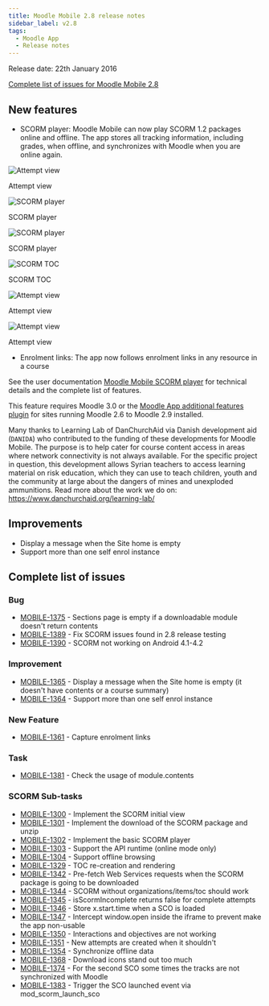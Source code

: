 ```yaml
---
title: Moodle Mobile 2.8 release notes
sidebar_label: v2.8
tags:
  - Moodle App
  - Release notes
---
```


Release date: 22th January 2016

[Complete list of issues for Moodle Mobile 2.8](https://tracker.moodle.org/jira/secure/ReleaseNote.jspa?projectId=10070&version=15163)

## New features

- SCORM player: Moodle Mobile can now play SCORM 1.2 packages online and offline. The app stores all tracking information, including grades, when offline, and synchronizes with Moodle when you are online again.

<div class="row">
<div class="col" style={{maxWidth: 400}}>

![Attempt view](./_files/mm2801.jpg)
<figcaption>Attempt view</figcaption>
</div>
<div class="col" style={{maxWidth: 400}}>

![SCORM player](./_files/mm2802.jpg)
<figcaption>SCORM player</figcaption>
</div>
</div><div class="row">
<div class="col" style={{maxWidth: 400}}>

![SCORM player](./_files/mm2803.jpg)
<figcaption>SCORM player</figcaption>
</div>
<div class="col" style={{maxWidth: 400}}>

![SCORM TOC](./_files/mm2804.jpg)
<figcaption>SCORM TOC</figcaption>
</div>
</div><div class="row">
<div class="col" style={{maxWidth: 400}}>

![Attempt view](./_files/mm2805.jpg)
<figcaption>Attempt view</figcaption>
</div>
<div class="col" style={{maxWidth: 400}}>

![Attempt view](./_files/mm2806.jpg)
<figcaption>Attempt view</figcaption>
</div>
</div>

- Enrolment links: The app now follows enrolment links in any resource in a course

See the user documentation [Moodle Mobile SCORM player](https://docs.moodle.org/en/Moodle_Mobile_SCORM_player) for technical details and the complete list of features.

This feature requires Moodle 3.0 or the [Moodle App additional features plugin](https://docs.moodle.org/en/Moodle_Mobile_additional_features) for sites running Moodle 2.6 to Moodle 2.9 installed.

Many thanks to Learning Lab of DanChurchAid via Danish development aid (`DANIDA`) who contributed to the funding of these developments for Moodle Mobile. The purpose is to help cater for course content access in areas where network connectivity is not always available. For the specific project in question, this development allows Syrian teachers to access learning material on risk education, which they can use to teach children, youth and the community at large about the dangers of mines and unexploded ammunitions. Read more about the work we do on: <https://www.danchurchaid.org/learning-lab/>

## Improvements

- Display a message when the Site home is empty
- Support more than one self enrol instance

## Complete list of issues

### Bug

- [MOBILE-1375](https://tracker.moodle.org/browse/MOBILE-1375) - Sections page is empty if a downloadable module doesn't return contents
- [MOBILE-1389](https://tracker.moodle.org/browse/MOBILE-1389) - Fix SCORM issues found in 2.8 release testing
- [MOBILE-1390](https://tracker.moodle.org/browse/MOBILE-1390) - SCORM not working on Android 4.1-4.2

### Improvement

- [MOBILE-1365](https://tracker.moodle.org/browse/MOBILE-1365) - Display a message when the Site home is empty (it doesn't have contents or a course summary)
- [MOBILE-1364](https://tracker.moodle.org/browse/MOBILE-1364) - Support more than one self enrol instance

### New Feature

- [MOBILE-1361](https://tracker.moodle.org/browse/MOBILE-1361) - Capture enrolment links

### Task

- [MOBILE-1381](https://tracker.moodle.org/browse/MOBILE-1381) - Check the usage of module.contents

### SCORM Sub-tasks

- [MOBILE-1300](https://tracker.moodle.org/browse/MOBILE-1300) - Implement the SCORM initial view
- [MOBILE-1301](https://tracker.moodle.org/browse/MOBILE-1301) - Implement the download of the SCORM package and unzip
- [MOBILE-1302](https://tracker.moodle.org/browse/MOBILE-1302) - Implement the basic SCORM player
- [MOBILE-1303](https://tracker.moodle.org/browse/MOBILE-1303) - Support the API runtime (online mode only)
- [MOBILE-1304](https://tracker.moodle.org/browse/MOBILE-1304) - Support offline browsing
- [MOBILE-1329](https://tracker.moodle.org/browse/MOBILE-1329) - TOC re-creation and rendering
- [MOBILE-1342](https://tracker.moodle.org/browse/MOBILE-1342) - Pre-fetch Web Services requests when the SCORM package is going to be downloaded
- [MOBILE-1344](https://tracker.moodle.org/browse/MOBILE-1344) - SCORM without organizations/items/toc should work
- [MOBILE-1345](https://tracker.moodle.org/browse/MOBILE-1345) - isScormIncomplete returns false for complete attempts
- [MOBILE-1346](https://tracker.moodle.org/browse/MOBILE-1346) - Store x.start.time when a SCO is loaded
- [MOBILE-1347](https://tracker.moodle.org/browse/MOBILE-1347) - Intercept window.open inside the iframe to prevent make the app non-usable
- [MOBILE-1350](https://tracker.moodle.org/browse/MOBILE-1350) - Interactions and objectives are not working
- [MOBILE-1351](https://tracker.moodle.org/browse/MOBILE-1351) - New attempts are created when it shouldn't
- [MOBILE-1354](https://tracker.moodle.org/browse/MOBILE-1354) - Synchronize offline data
- [MOBILE-1368](https://tracker.moodle.org/browse/MOBILE-1368) - Download icons stand out too much
- [MOBILE-1374](https://tracker.moodle.org/browse/MOBILE-1374) - For the second SCO some times the tracks are not synchronized with Moodle
- [MOBILE-1383](https://tracker.moodle.org/browse/MOBILE-1383) - Trigger the SCO launched event via mod_scorm_launch_sco
